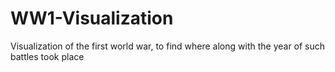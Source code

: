 # WW1-Visualization
Visualization of the first world war, to find where along with the year of such battles took place 
